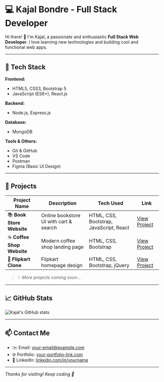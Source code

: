 # 💻 Kajal Bondre - Full Stack Developer

Hi there! 👋 I'm Kajal, a passionate and enthusiastic **Full Stack Web Developer**. I love learning new technologies and building cool and functional web apps.

---

## 🚀 Tech Stack

**Frontend:**
- HTML5, CSS3, Bootstrap 5
- JavaScript (ES6+), React.js

**Backend:**
- Node.js, Express.js

**Database:**
- MongoDB

**Tools & Others:**
- Git & GitHub
- VS Code
- Postman
- Figma (Basic UI Design)

---

## 📂 Projects

| Project Name | Description | Tech Used | Link |
|--------------|-------------|-----------|------|
| 📚 **Book Store Website** | Online bookstore UI with cart & search | HTML, CSS, Bootstrap, JavaScript, React | [View Project](https://github.com/yourusername/book-store) |
| ☕ **Coffee Shop Website** | Modern coffee shop landing page | HTML, CSS, Bootstrap | [View Project](https://github.com/yourusername/coffee-shop) |
| 🛒 **Flipkart Clone** | Flipkart homepage design | HTML, CSS, Bootstrap, jQuery | [View Project](https://github.com/yourusername/flipkart-clone) |

> ✨ *More projects coming soon...*

---

## 📈 GitHub Stats
![Kajal's GitHub stats](https://github-readme-stats.vercel.app/api?username=kajalbondre&show_icons=true&theme=tokyonight)
 
---

## 📫 Contact Me

- ✉️ Email: your-email@example.com  
- 🌐 Portfolio: [your-portfolio-link.com](https://your-portfolio-link.com)  
- 💼 LinkedIn: [linkedin.com/in/yourname](https://linkedin.com/in/yourname)

---

_Thanks for visiting! Keep coding 🚀_
